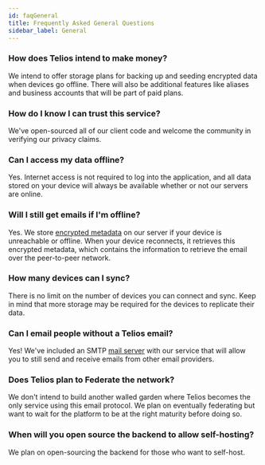 ```yaml
---
id: faqGeneral
title: Frequently Asked General Questions
sidebar_label: General
---
```


### How does Telios intend to make money?
We intend to offer storage plans for backing up and seeding encrypted data when devices go offline. There will also be additional features like aliases and business accounts that will be part of paid plans.

### How do I know I can trust this service?
We've open-sourced all of our client code and welcome the community in verifying our privacy claims. 

### Can I access my data offline?
Yes. Internet access is not required to log into the application, and all data stored on your device will always be available whether or not our servers are online.

### Will I still get emails if I'm offline?
Yes. We store [encrypted metadata](email#retrieval-metadata) on our server if your device is unreachable or offline. When your device reconnects, it retrieves this encrypted metadata, which contains the information to retrieve the email over the peer-to-peer network.

### How many devices can I sync?
There is no limit on the number of devices you can connect and sync. Keep in mind that more storage may be required for the devices to replicate their data.

### Can I email people without a Telios email?
Yes! We've included an SMTP [mail server](email#sending-emails) with our service that will allow you to still send and receive emails from other email providers.

### Does Telios plan to Federate the network?
We don't intend to build another walled garden where Telios becomes the only service using this email protocol. We plan on eventually federating but want to wait for the platform to be at the right maturity before doing so.

### When will you open source the backend to allow self-hosting?
We plan on open-sourcing the backend for those who want to self-host.
